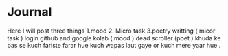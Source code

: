 # Journal
Here I will post three things 1.mood 2. Micro task 3.poetry writting 
( micor task ) login github and google kolab
( mood ) dead scroller
(poet ) khuda ke pas se kuch fariste farar hue kuch wapas laut gaye or kuch mere yaar hue .
